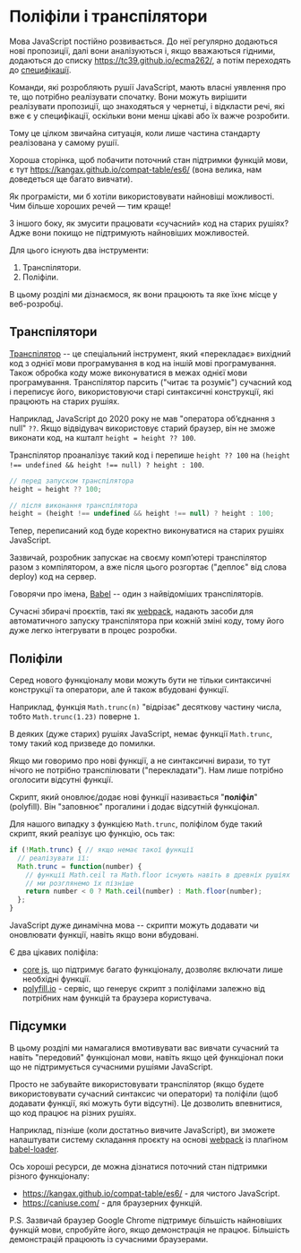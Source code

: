 
# Поліфіли і транспілятори

Мова JavaScript постійно розвивається. До неї регулярно додаються нові пропозиції, далі вони аналізуються і, якщо вважаються гідними, додаються до списку <https://tc39.github.io/ecma262/>, а потім переходять до [специфікації](http://www.ecma-international.org/publications/standards/Ecma-262.htm).

Команди, які розробляють рушії JavaScript, мають власні уявлення про те, що потрібно реалізувати спочатку. Вони можуть вирішити реалізувати пропозиції, що знаходяться у чернетці, і відкласти речі, які вже є у специфікації, оскільки вони менш цікаві або їх важче розробити.

Тому це цілком звичайна ситуація, коли лише частина стандарту реалізована у самому рушії.

Хороша сторінка, щоб побачити поточний стан підтримки функцій мови, є тут <https://kangax.github.io/compat-table/es6/> (вона велика, нам доведеться ще багато вивчати).

Як програмісти, ми б хотіли використовувати найновіші можливості. Чим більше хороших речей — тим краще!

З іншого боку, як змусити працювати «сучасний» код на старих рушіях? Адже вони покищо не підтримують найновіших можливостей.

Для цього існують два інструменти:

1. Транспілятори.
2. Поліфіли.

В цьому розділі ми дізнаємося, як вони працюють та яке їхнє місце у веб-розробці.

## Транспілятори

[Транспілятор](https://uk.wikipedia.org/wiki/Транскомпілятор) -- це спеціальний інструмент, який «перекладає» вихідний код з однієї мови програмування в код на іншій мові програмування. Також обробка коду може виконуватися в межах однієї мови програмування. Транспілятор парсить  ("читає та розуміє") сучасний код і переписує його, використовуючи старі синтаксичні конструкції, які працюють на старих рушіях.

Наприклад, JavaScript до 2020 року не мав "оператора об’єднання з null" `??`. Якщо відвідувач використовує старий браузер, він не зможе виконати код, на кшталт `height = height ?? 100`.

Транспілятор проаналізує такий код і перепише `height ?? 100` на `(height !== undefined && height !== null) ? height : 100`.

```js
// перед запуском транспілятора
height = height ?? 100;

// після виконання транспілятора
height = (height !== undefined && height !== null) ? height : 100;
```

Тепер, переписаний код буде коректно виконуватися на старих рушіях JavaScript.

Зазвичай, розробник запускає на своєму комп’ютері транспілятор разом з компілятором, а вже після цього розгортає ("деплоє" від слова deploy) код на сервер.

Говорячи про імена, [Babel](https://babeljs.io) -- один з найвідоміших транспіляторів.

Сучасні збирачі проєктів, такі як [webpack](http://webpack.github.io/), надають засоби для автоматичного запуску транспілятора при кожній зміні коду, тому його дуже легко інтегрувати в процес розробки.

## Поліфіли

Серед нового функціоналу мови можуть бути не тільки синтаксичні конструкції та оператори, але й також вбудовані функції.

Наприклад, функція `Math.trunc(n)` "відрізає" десяткову частину числа, тобто `Math.trunc(1.23)` поверне `1`.

В деяких (дуже старих) рушіях JavaScript, немає функції `Math.trunc`, тому такий код призведе до помилки.

Якщо ми говоримо про нові функції, а не синтаксичні вирази, то тут нічого не потрібно транспілювати ("перекладати"). Нам лише потрібно оголосити відсутні функції.

Скрипт, який оновлює/додає нові функції називається "**поліфіл**" (polyfill). Він "заповнює" прогалини і додає відсутній функціонал.

Для нашого випадку з функцією `Math.trunc`, поліфілом буде такий скрипт, який реалізує цю функцію, ось так:

```js
if (!Math.trunc) { // якщо немає такої функції
  // реалізувати її:
  Math.trunc = function(number) {
    // функції Math.ceil та Math.floor існують навіть в древніх рушіях JavaScript
    // ми розглянемо їх пізніше
    return number < 0 ? Math.ceil(number) : Math.floor(number);
  };
}
```

JavaScript дуже динамічна мова -- скрипти можуть додавати чи оновлювати функції, навіть якщо вони вбудовані.

Є два цікавих поліфіла:
- [core js](https://github.com/zloirock/core-js), що підтримує багато функціоналу, дозволяє включати лише необхідні функції.
- [polyfill.io](http://polyfill.io) - сервіс, що генерує скрипт з поліфілами залежно від потрібних нам функцій та браузера користувача.


## Підсумки

В цьому розділі ми намагалися вмотивувати вас вивчати сучасний та навіть "передовий" функціонал мови, навіть якщо цей функціонал поки що не підтримується сучасними рушіями JavaScript.

Просто не забувайте використовувати транспілятор (якщо будете використовувати сучасний синтаксис чи оператори) та поліфіли (щоб додавати функції, які можуть бути відсутні). Це дозволить впевнитися, що код працює на різних рушіях.

Наприклад, пізніше (коли достатньо вивчите JavaScript), ви зможете налаштувати систему складання проєкту на основі [webpack](http://webpack.github.io/) із плаґіном [babel-loader](https://github.com/babel/babel-loader).

Ось хороші ресурси, де можна дізнатися поточний стан підтримки різного функціоналу:
- <https://kangax.github.io/compat-table/es6/> - для чистого JavaScript.
- <https://caniuse.com/> - для браузерних функцій.

P.S. Зазвичай браузер Google Chrome підтримує більшість найновіших функцій мови, спробуйте його, якщо демонстрація не працює. Більшість демонстрацій працюють із сучасними браузерами.
